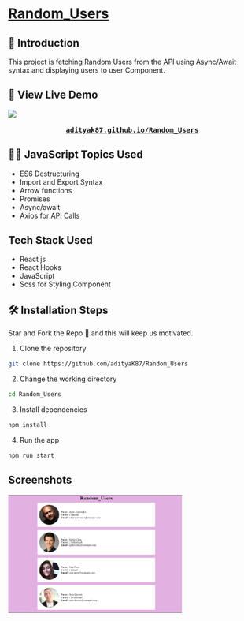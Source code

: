 # [Random_Users](https://adityaK87.github.io/Random_Users/)

## 📌 Introduction

This project is fetching Random Users from the <a href="https://randomuser.me/api/?page=1&results=10">API</a> using Async/Await syntax and displaying users to user Component.

## 🚀 View Live Demo

<img src="https://img.shields.io/badge/website-up-greene" />

<pre><center><a href="https://adityak87.github.io/Random_Users/"><b>adityak87.github.io/Random_Users</b></a></center></pre>

## 👨‍💻 JavaScript Topics Used

-  ES6 Destructuring
-  Import and Export Syntax
-  Arrow functions
-  Promises
-  Async/await
-  Axios for API Calls

## Tech Stack Used

-  React js
-  React Hooks
-  JavaScript
-  Scss for Styling Component

## 🛠️ Installation Steps

Star and Fork the Repo 🌟 and this will keep us motivated.

1. Clone the repository

```bash
git clone https://github.com/adityaK87/Random_Users
```

2. Change the working directory

```bash
cd Random_Users
```

3. Install dependencies

```bash
npm install
```

4. Run the app

```bash
npm run start
```

## Screenshots

<img src ="./src/assets/random.png" width="70%"></img>
